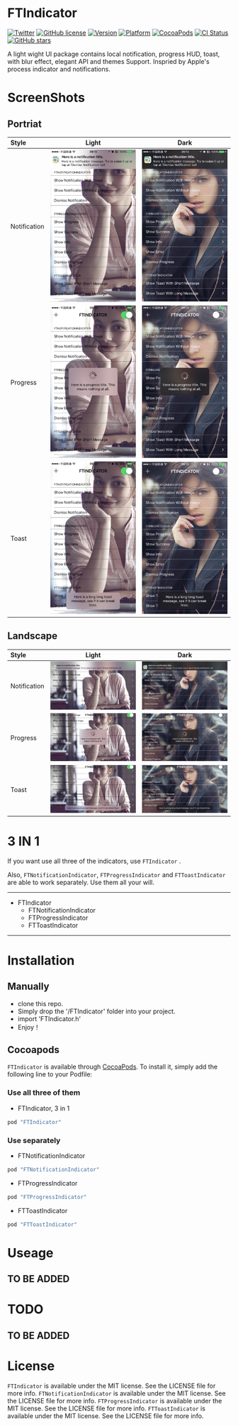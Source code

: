# FTIndicator

[![Twitter](https://img.shields.io/badge/twitter-@liufengting-blue.svg?style=flat)](http://twitter.com/liufengting) 
[![GitHub license](https://img.shields.io/badge/license-MIT-blue.svg)](https://raw.githubusercontent.com/liufengting/FTIndicator/master/LICENSE)
[![Version](https://img.shields.io/cocoapods/v/FTIndicator.svg?style=flat)](http://cocoapods.org/pods/FTIndicator)
[![Platform](https://img.shields.io/cocoapods/p/FTIndicator.svg?style=flat)](http://cocoapods.org/pods/FTIndicator)
[![CocoaPods](https://img.shields.io/cocoapods/dt/FTIndicator.svg?maxAge=2592000)](http://cocoapods.org/pods/FTIndicator)
[![CI Status](http://img.shields.io/travis/liufengting/FTIndicator.svg?style=flat)](https://travis-ci.org/liufengting/FTIndicator)
[![GitHub stars](https://img.shields.io/github/stars/liufengting/FTIndicator.svg)](https://github.com/liufengting/FTIndicator/stargazers)


A light wight UI package contains local notification, progress HUD, toast, with blur effect, elegant API and themes Support. Inspried by Apple's process indicator and notifications.

# ScreenShots

## Portriat

| Style	| Light	| Dark	|
|:-------------|:-------------:|:-------------:|
| Notification | <img src="/ScreenShots/Portriat/notification_L_P.jpg" width="240"/> | <img src="/ScreenShots/Portriat/notification_D_P.jpg" width="240"/> |
| Progress | <img src="/ScreenShots/Portriat/progress_L_P.jpg" width="240"/> | <img src="/ScreenShots/Portriat/progress_D_P.jpg" width="240"/> |
| Toast | <img src="/ScreenShots/Portriat/toast_L_P.jpg" width="240"/> | <img src="/ScreenShots/Portriat/toast_D_P.jpg" width="240"/> |

## Landscape

| Style	| Light	| Dark	|
|:-------------|:-------------:|:-------------:|
| Notification | <img src="/ScreenShots/Landscape/notification_L_L.jpg" width="240"/> | <img src="/ScreenShots/Landscape/notification_D_L.jpg" width="240"/> |
| Progress | <img src="/ScreenShots/Landscape/progress_L_L.jpg" width="240"/> | <img src="/ScreenShots/Landscape/progress_D_L.jpg" width="240"/> |
| Toast | <img src="/ScreenShots/Landscape/toast_L_L.jpg" width="240"/> | <img src="/ScreenShots/Landscape/toast_D_L.jpg" width="240"/> |

# 3 IN 1

 If you want use all three of the indicators, use `FTIndicator` .
 
 Also, `FTNotificationIndicator`, `FTProgressIndicator` and `FTToastIndicator` are able to work separately. Use them all your will.

 ---
 
* FTIndicator
	* FTNotificationIndicator
	* FTProgressIndicator
	* FTToastIndicator

---
 

# Installation

## Manually

* clone this repo.
* Simply drop the '/FTIndicator' folder into your project.
* import 'FTIndicator.h'
* Enjoy！ 

## Cocoapods

`FTIndicator` is available through [CocoaPods](http://cocoapods.org). To install it, simply add the following line to your Podfile:

### Use all three of them 

* FTIndicator, 3 in 1 

```ruby
pod "FTIndicator"
```

### Use separately

* FTNotificationIndicator

```ruby
pod "FTNotificationIndicator"
```

* FTProgressIndicator

```ruby
pod "FTProgressIndicator"
```

* FTToastIndicator

```ruby
pod "FTToastIndicator"
```

# Useage

## TO BE ADDED


# TODO

## TO BE ADDED


# License

`FTIndicator` is available under the MIT license. See the LICENSE file for more info. 
`FTNotificationIndicator` is available under the MIT license. See the LICENSE file for more info. 
`FTProgressIndicator` is available under the MIT license. See the LICENSE file for more info. 
`FTToastIndicator` is available under the MIT license. See the LICENSE file for more info. 


